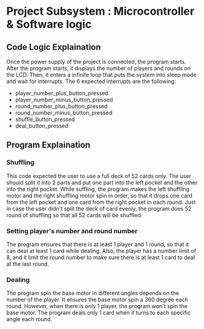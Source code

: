 # Project Subsystem : Microcontroller & Software logic

## Code Logic Explaination

Once the power supply of the project is connected, the program starts. After the program starts, it displays the number of players and rounds on the LCD. Then, it enters a infinite loop that puts the system into sleep mode and wait for interrupts. The 6 expected interrupts are the following:
* player_number_plus_button_pressed
* player_number_minus_button_pressed
* round_number_plus_button_pressed
* round_number_minus_button_pressed
* shuffle_button_pressed
* deal_button_pressed

## Program Explaination

### Shuffling

This code expected the user to use a full deck of 52 cards only. The user should split it into 2 parts and put one part into the left pocket and the other into the right pocket. While suffling, the program makes the left shuffling motor and the right shuffling motor spin in order, so that it drops one card from the left pocket and one card from the right pocket in each round. Just in case the user didn't split the deck of card evenly, the program does 52 round of shuffling so that all 52 cards will be shuffled.

### Setting player's number and round number

The program ensures that there is at least 1 player and 1 round, so that it can deal at least 1 card while dealing. Also, the player has a number limit of 8, and it limit the round number to make sure there is at least 1 card to deal at the last round.

### Dealing

The program spin the base motor in different angles depends on the number of the player. It ensures the base motor spin a 360 degree each round. However, when there is only 1 player, the program won't spin the base motor. The program deals only 1 card when it turns to each specific angle each round.

